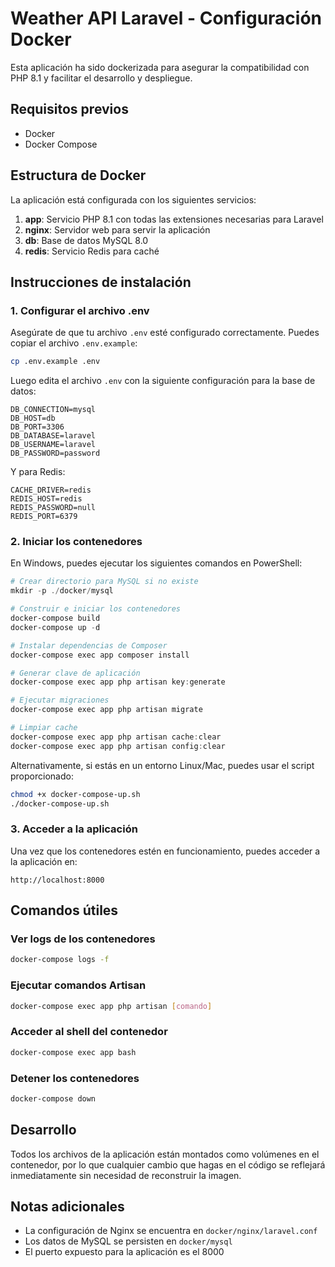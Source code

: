 # Weather API Laravel - Configuración Docker

Esta aplicación ha sido dockerizada para asegurar la compatibilidad con PHP 8.1 y facilitar el desarrollo y despliegue.

## Requisitos previos

- Docker
- Docker Compose

## Estructura de Docker

La aplicación está configurada con los siguientes servicios:

1. **app**: Servicio PHP 8.1 con todas las extensiones necesarias para Laravel
2. **nginx**: Servidor web para servir la aplicación
3. **db**: Base de datos MySQL 8.0
4. **redis**: Servicio Redis para caché

## Instrucciones de instalación

### 1. Configurar el archivo .env

Asegúrate de que tu archivo `.env` esté configurado correctamente. Puedes copiar el archivo `.env.example`:

```bash
cp .env.example .env
```

Luego edita el archivo `.env` con la siguiente configuración para la base de datos:

```
DB_CONNECTION=mysql
DB_HOST=db
DB_PORT=3306
DB_DATABASE=laravel
DB_USERNAME=laravel
DB_PASSWORD=password
```

Y para Redis:

```
CACHE_DRIVER=redis
REDIS_HOST=redis
REDIS_PASSWORD=null
REDIS_PORT=6379
```

### 2. Iniciar los contenedores

En Windows, puedes ejecutar los siguientes comandos en PowerShell:

```powershell
# Crear directorio para MySQL si no existe
mkdir -p ./docker/mysql

# Construir e iniciar los contenedores
docker-compose build
docker-compose up -d

# Instalar dependencias de Composer
docker-compose exec app composer install

# Generar clave de aplicación
docker-compose exec app php artisan key:generate

# Ejecutar migraciones
docker-compose exec app php artisan migrate

# Limpiar cache
docker-compose exec app php artisan cache:clear
docker-compose exec app php artisan config:clear
```

Alternativamente, si estás en un entorno Linux/Mac, puedes usar el script proporcionado:

```bash
chmod +x docker-compose-up.sh
./docker-compose-up.sh
```

### 3. Acceder a la aplicación

Una vez que los contenedores estén en funcionamiento, puedes acceder a la aplicación en:

```
http://localhost:8000
```

## Comandos útiles

### Ver logs de los contenedores

```bash
docker-compose logs -f
```

### Ejecutar comandos Artisan

```bash
docker-compose exec app php artisan [comando]
```

### Acceder al shell del contenedor

```bash
docker-compose exec app bash
```

### Detener los contenedores

```bash
docker-compose down
```

## Desarrollo

Todos los archivos de la aplicación están montados como volúmenes en el contenedor, por lo que cualquier cambio que hagas en el código se reflejará inmediatamente sin necesidad de reconstruir la imagen.

## Notas adicionales

- La configuración de Nginx se encuentra en `docker/nginx/laravel.conf`
- Los datos de MySQL se persisten en `docker/mysql`
- El puerto expuesto para la aplicación es el 8000
